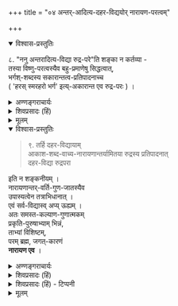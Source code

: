 +++
title = "०४ अन्तर्-आदित्य-दहर-विद्ययोर् नारायण-परत्वम्"

+++

<details open><summary>विश्वास-प्रस्तुतिः</summary>

८. "ननु अन्तरादित्य-विद्या रुद्र-परे"ति शङ्का न कर्तव्या -   
तस्या विष्णु-परत्वस्यैव बहु-प्रमाणेषु सिद्धत्वात्,  
भर्गश्-शब्दस्य सकारान्तत्व-प्रतिपादनाच्च  
( 'हरस् स्मरहरो भर्ग' इत्य्-अकारान्त एव रुद्र-परः ) ।
</details>

<details><summary>अण्णङ्गराचार्यः</summary>

गायत्रीप्रतिपाद्यान्तरादित्यविद्याया भर्गशब्दश्रवणाद्रुद्रपरत्वशङ्का प्रसक्ता प्रतिषेधति **नन्वि**त्यादिना । अकारान्त एव भर्गशब्दो रुद्रवाची । 'हरस्स्मरहरो भर्ग' इति कोशात् । मन्त्रे तु तकारान्तो भर्गश्शब्दोऽस्ति । स च तेजोवाची । निरतिशयतेजस्त्वं च मुक्तोपसृप्यस्य परज्योतिषो दिव्यमूर्तेरप्राकृतपरमव्योमनिलयनस्य 'दिव्यो देव एको नारायणः' (सुबालो) इति श्रुतिप्रसिद्धस्य श्रीमतो नारायणस्यैव सङ्गच्छते । 

> ध्येयः सदा सवितृमण्डलमध्यवर्ती नारायणः सरसिजासनसन्निविष्टः 

इत्यादि बहुप्रमाणप्रसिद्धिश्च तस्यैव । अतोऽन्तरादित्यविद्या श्रीमन्नारायणविषयैवेति हार्द्दम् ।
</details>

<details><summary>शिवप्रसादः (हिं)</summary>

अनु० -- यहाँ पर यह शंका नहीं करनी चाहिए कि अन्तरादित्य - विद्या रुद्रपरक है, क्योंकि अनेक प्रमाणों से यह सिद्ध है कि वह विष्णु के ही पारम्य का प्रतिपादन करती है । 'हरस्मरहरो भर्गः ' इस अमरकोश के वाक्य के अनुसार अंकारान्त ही भर्ग शब्द का वाचक है, सान्त भर्ग शब्द नहीं । उक्त विद्या का भर्ग शब्द सान्त ही प्रति- पादित किया गया है । 

</details>

<details><summary>मूलम्</summary>

८. ननु ( न तु )  अन्तरादित्यविद्या रुद्रपरेति शङ्का (नु ) न कर्तव्या - तस्या विष्णुपरत्वस्यैव बहु-प्रमाणेषु सिद्धत्वात् । भर्गश्शब्दस्य सकारान्तत्वप्रतिपादनाच्च ( 'हरस्स्मरहरोभर्ग' इत्यकारान्त एव रुद्रपरः ) ।
</details>


<details open><summary>विश्वास-प्रस्तुतिः</summary>

> ९. तर्हि दहर-विद्यायाम्  
आकाश-शब्द-वाच्य-नारायणान्तर्यामितया रुद्रस्य प्रतिपादनात्  
दहर-विद्या रुद्रपरा 

इति न शङ्कनीयम् ।  
नारायणान्तर्-वर्ति-गुण-जातस्यैव  
उपास्यत्वेन तत्राभिधानात् ।  
एवं सर्व-विद्यास्व् अप्य् ऊह्यम् ।  
अतः समस्त-कल्याण-गुणात्मकम्  
प्रकृति-पुरुषाभ्याम् भिन्नं,  
ताभ्यां विशिष्टम्,  
परम् ब्रह्म, जगत्-कारणं  
**नारायण एव** ।
</details>

<details><summary>अण्णङ्गराचार्यः</summary>

नन्वेवमपि 'शम्भुराकाशमध्ये ध्येयः' (अ० शि०) इति श्रवणात् नारायणस्य च दहराकाशरूपत्वादत्तदन्तर्वर्ती शम्भुरेव ध्येय  इत्यायात[[??]], दहरविद्याया तस्मिन् यदन्तस्तदुपासितव्यमिति वचनादित्याशङ्कामनूद्य निरस्यति **'तर्हि'** इत्यादिना । दहरविद्याया 'किं तदन्तर्वर्तते यदन्वेष्टव्यमिति स्वयमेव विजिज्ञास्य 'तस्मिन् कामाः समाहिताः' इति काम्यमानानां कल्याणगुणानामेव तदन्तर्वर्तित्वं वर्णितम् । ते च कामा अपहतपाप्मत्वादयः सत्यसङ्कल्पत्वान्ता 'एष आत्माऽपहतपाप्मा XXX सत्यसङ्कल्पः' इत्युत्तरवाक्येनाभिहिताः । ततश्च दहराकाशस्य हार्दस्य परमपुरुषस्य तदन्तर्वर्तिगुणजातस्येव च दहरविद्यायामुपास्यत्वात् न रुद्रस्यात्र गन्धोऽपि विद्यत इत्याशयः । एवं तर्हि अथर्वशिखादिवाक्यानां का गतिरित्यत्राह 'एवं सर्वविद्यास्वप्यूह्यम्' इति । सर्वैश्वर्यसम्पन्नः शम्भुराकाशमध्ये ध्येय इति वाक्ये हृदयसुषिराकाशवर्ती विश्वकल्याणकारी 'विश्वशम्भुवम्' 'शाश्वतं शिवमच्युतम्' (तै० ना०) इति श्रुतं 'स्वयम्भूश्शम्भुरादित्यः, रुद्रो बहुशिरा' इति नामसहस्रे गीतं श्रीमान्नारायण एव शम्भुशब्देनानूद्य मुमुक्षुध्येयत्वेनोच्यते इति समन्वयः कृतः । यत्र यत्रोपासनाप्रकरणे शिवेन्द्रादिजीवलिङ्गानां सद्भावः, तत्र तत्र शिवेन्द्रादिशरीरकपरमात्मोपासनं विवक्षितम् । सर्वव्याख्यानाधिकरणश्रुतप्रकाशिकादिषु द्रष्टव्यो विस्तरः । तद्विशिष्टः - प्रकृतिपुरुषविशिष्टः । वैशिष्ट्यं च शरीरात्मभावतः । अत्रायं तत्त्वसारीयश्लोकस्समुदाहर्तव्यः - कस्त्वं तत्त्वविदस्मि वस्तुपरमं किंतर्हि विष्णुः कथं तत्त्वेदम्परं तैत्तिरीयकमु[[??]]त्रय्यन्तसन्दर्शनात् । अन्यैस्तर्हि गिरिः कथं गुणवशादत्राह रुद्रः कथं तद्दृष्ट्या कथमुद्भवत्यवतरत्यन्यत् कथं नीयताम् ॥ इति ॥
मतान्तरस्थैः – शाङ्करमतनिष्ठैः । तात्पर्यं -- वेदान्तानां तात्पर्यवर्णनम् । तस्य — नारायणस्य । इति शब्दार्थः ॥
</details>


<details><summary>शिवप्रसादः (हिं)</summary>

यदि यह कहें कि तो फिर दहर विद्या में आकाश शब्द के वाच्य नारायण के अन्तर्यामी रूप से रुद्र का प्रतिपादन किया गया है, अतएव दहर - विद्या रुद्रपरक है ? यह शङ्का नहीं की जा सकती है, क्योंकि वहाँ पर नारायण के गुण- समूह उपास्य रूप से बतलाए गये हैं । इस प्रकार सभी विद्याओं में भी विचार करना चाहिए । अतएव सभी कल्याणकारी गुणों से युक्त प्रकृति तथा पुरुष से तथा प्रकृति- पुरुषशरीरक परंब्रह्म नारायण ही जगत् के कारण हैं । 

</details>

<details><summary>शिवप्रसादः (हिं) - टिप्पनी</summary>

अन्तरादित्य तथा दहर - विद्या का नारायणपरत्व 


भा० प्र० - यहाँ पर कोई यह शंका करता है कि गायत्री प्रतिपाद्य अन्तरादित्य- विद्या के प्रतिपाद्य रुद्र ही हैं, क्योंकि उसके भीतर विद्यमान वरेण्यभर्ग की उपासना का विधान उक्त विद्या में किया गया है । 'हर - स्मर-हरो भर्गः ' इस कोश - वाक्य के अनुसार भर्गशब्दवाच्य रुद्र ही हैं ? इस शंका का समाधान करते हुए यतीन्द्रमत- दीपिकाकार कहते हैं कि गायत्री में पठित भर्ग शब्द अदन्त नहीं, अपितु सान्त है; क्योंकि ज्योति का वाचक भर्ग शब्द सान्त ही होता है, अदन्त नहीं । महर्षि बाद- रायण ने 'ज्योतिश्चरणाभिधानात् ' इस सूत्र में ही गायत्री - प्रतिपाद्य अन्तरादित्य - विद्या की चर्चा करके सिद्ध किये हैं कि यहाँ पर आदित्यान्तर्वर्ती भगवान् नारायण ही हैं । अतएव अन्तरादित्य-विद्या के रुद्रपरक होने की कोई भी संभावना नही है । 


पूर्वपक्षी की दहर - विद्या के विषय में शंका है कि अथर्वशिखोपनिषद् में जो दहराकाश बतलाया गया है, उस दहराकाश के वाच्यार्थ नारायण के भी नियामक रूप से 'शम्भुराकाशमध्ये' श्रुति शम्भु को ही बतलाती है । शम्भु शब्द के वाच्यार्थं रुद्र ही हैं, अतएव यह दहरविद्या रुद्रपरक ही है, नारायणपरक नहीं ? इस शंका का समाधान यह है कि अथर्वशिखोपनिषद् के दहराकाश के अन्तर्यामी रूप से विद्यमान नारायण को ही शम्भु शब्द से इसलिए कहा गया है कि निरतिशय कल्याण के दाता भगवान् नारायण ही है । इसलिए दहराकाश के जो उपास्य गुण बतलाए गये हैं, वे सभी गुण नारायण के ही हैं, रुद्र के वे गुण नहीं हो सकते हैं । भगवान् के निरतिशय कल्याणकारित्वगुण को ही लेकर उन्हें शम्भु शब्द से अभिहित किया जाता है । इस प्रकार सभी ब्रह्मविद्याओं के प्रतिपाद्य भगवान् नारायण ही हैं; यह जानना चाहिए । 


[[२३०]]




इस प्रकार सिद्ध हुआ कि सभी कल्याणकारी गुणों के एकमात्र आश्रय, प्रकृति- पुरुषविशिष्ट तथा प्रकृति एवं पुरुष से विलक्षण भगवान् नारायण ही परब्रह्म हैं । अर्थात् वे ही स्वेतर समस्त वस्तुओं की अपेक्षा स्वरूपतः एवं गुणतः महान् हैं तथा स्वेतर समस्त वस्तुओं को बढाने वाले हैं । वे ही सम्पूर्ण जगत् के अभिन्ननिमित्तो- पादान कारण हैं । 


</details>


<details><summary>मूलम्</summary>

९. तर्हि दहरविद्यायाम् आकाशशब्दवाच्यनारायणान्तर्यामितया रुद्रस्य प्रतिपाद-नात् दहरविद्या रुद्रपरा इति न शङ्कनीयम् । नारायणान्तर्वर्तिगुणजातस्यैव उपास्यत्वेन तत्राभिधानात् । एवं सर्वविद्यास्वप्यूह्यम् । अतः समस्तकल्याण-गुणात्मकम् प्रकृतिपुरुषाभ्याम् भिन्नं ताभ्यां विशिष्टम् परम् ब्रह्म जगत्कारणं नारायण एव ।
</details>
